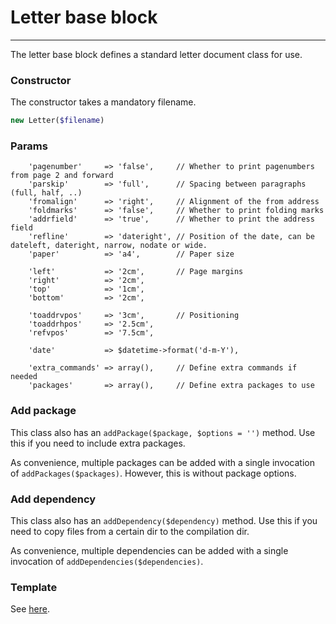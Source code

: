 # Letter base block
-------------------------------

The letter base block defines a standard letter document class for use.

### Constructor

The constructor takes a mandatory filename.

```php
new Letter($filename)
```

### Params

```
    'pagenumber'     => 'false',     // Whether to print pagenumbers from page 2 and forward
    'parskip'        => 'full',      // Spacing between paragraphs (full, half, ..)
    'fromalign'      => 'right',     // Alignment of the from address
    'foldmarks'      => 'false',     // Whether to print folding marks
    'addrfield'      => 'true',      // Whether to print the address field
    'refline'        => 'dateright', // Position of the date, can be dateleft, dateright, narrow, nodate or wide.
    'paper'          => 'a4',        // Paper size

    'left'           => '2cm',       // Page margins
    'right'          => '2cm',
    'top'            => '1cm',
    'bottom'         => '2cm',

    'toaddrvpos'     => '3cm',       // Positioning
    'toaddrhpos'     => '2.5cm',
    'refvpos'        => '7.5cm',

    'date'           => $datetime->format('d-m-Y'),

    'extra_commands' => array(),     // Define extra commands if needed
    'packages'       => array(),     // Define extra packages to use
```

### Add package

This class also has an `addPackage($package, $options = '')` method. Use this if you need to include extra packages.

As convenience, multiple packages can be added with a single invocation of `addPackages($packages)`. However, this is without package options. 

### Add dependency

This class also has an `addDependency($dependency)` method. Use this if you need to copy files from a certain dir to the compilation dir.

As convenience, multiple dependencies can be added with a single invocation of `addDependencies($dependencies)`.

### Template

See [here](https://github.com/bobvandevijver/latex-bundle/blob/master/Resources/views/Base/letter.tex.twig).
